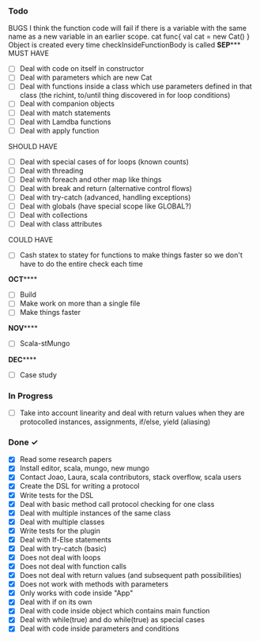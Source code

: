 


### Todo
BUGS
I think the function code will fail if there is a variable with 
the same name as a new variable in an earlier scope.
cat
func{
	val cat = new Cat()
}
Object is created every time checkInsideFunctionBody is called
************SEP***************
MUST HAVE
- [ ] Deal with code on itself in constructor
- [ ] Deal with parameters which are new Cat
- [ ] Deal with functions inside a class which use parameters defined in that class (the richint, to/until thing discovered in for loop conditions)
- [ ] Deal with companion objects
- [ ] Deal with match statements
- [ ] Deal with Lamdba functions
- [ ] Deal with apply function

SHOULD HAVE
- [ ] Deal with special cases of for loops (known counts)
- [ ] Deal with threading
- [ ] Deal with foreach and other map like things
- [ ] Deal with break and return (alternative control flows)
- [ ] Deal with try-catch (advanced, handling exceptions)
- [ ] Deal with globals (have special scope like GLOBAL?)
- [ ] Deal with collections
- [ ] Deal with class attributes

COULD HAVE
- [ ] Cash statex to statey for functions to make things faster so we don't have to do the entire check each time 


************OCT****************
- [ ] Build
- [ ] Make work on more than a single file
- [ ] Make things faster

************NOV****************
- [ ] Scala-stMungo

************DEC****************
- [ ] Case study 

### In Progress
- [ ] Take into account linearity and deal with return values when they are protocolled instances, assignments, if/else, yield (aliasing)

### Done ✓

- [x] Read some research papers
- [x] Install editor, scala, mungo, new mungo
- [x] Contact Joao, Laura, scala contributors, stack overflow, scala users
- [x] Create the DSL for writing a protocol
- [x] Write tests for the DSL
- [x] Deal with basic method call protocol checking for one class
- [x] Deal with multiple instances of the same class
- [x] Deal with multiple classes
- [x] Write tests for the plugin
- [x] Deal with If-Else statements 
- [x] Deal with try-catch (basic)
- [x] Does not deal with loops
- [x] Does not deal with function calls
- [x] Does not deal with return values (and subsequent path possibilities)
- [x] Does not work with methods with parameters
- [x] Only works with code inside "App"
- [x] Deal with if on its own
- [x] Deal with code inside object which contains main function 
- [x] Deal with while(true) and do while(true) as special cases
- [x] Deal with code inside parameters and conditions
